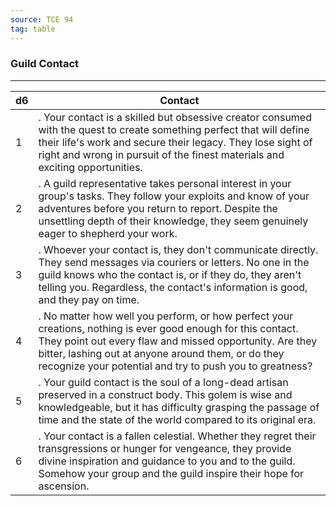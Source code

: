 ```yaml
---
source: TCE 94
tag: table
---
```


### Guild Contact
---
|d6|Contact|
|----|------------|
|1|. Your contact is a skilled but obsessive creator consumed with the quest to create something perfect that will define their life's work and secure their legacy. They lose sight of right and wrong in pursuit of the finest materials and exciting opportunities.|
|2|. A guild representative takes personal interest in your group's tasks. They follow your exploits and know of your adventures before you return to report. Despite the unsettling depth of their knowledge, they seem genuinely eager to shepherd your work.|
|3|. Whoever your contact is, they don't communicate directly. They send messages via couriers or letters. No one in the guild knows who the contact is, or if they do, they aren't telling you. Regardless, the contact's information is good, and they pay on time.|
|4|. No matter how well you perform, or how perfect your creations, nothing is ever good enough for this contact. They point out every flaw and missed opportunity. Are they bitter, lashing out at anyone around them, or do they recognize your potential and try to push you to greatness?|
|5|. Your guild contact is the soul of a long-dead artisan preserved in a construct body. This golem is wise and knowledgeable, but it has difficulty grasping the passage of time and the state of the world compared to its original era.|
|6|. Your contact is a fallen celestial. Whether they regret their transgressions or hunger for vengeance, they provide divine inspiration and guidance to you and to the guild. Somehow your group and the guild inspire their hope for ascension.|
